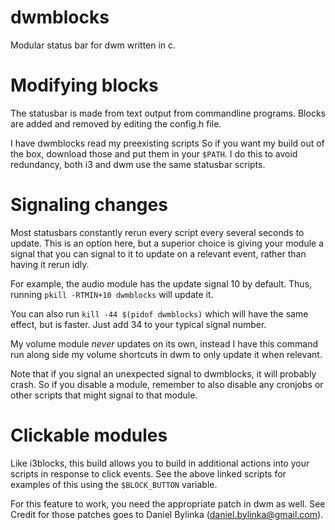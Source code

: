 # dwmblocks

Modular status bar for dwm written in c.

# Modifying blocks

The statusbar is made from text output from commandline programs. Blocks are
added and removed by editing the config.h file.

I have dwmblocks read my preexisting scripts
So if you want my build out of the box, download those and put them in your
`$PATH`. I do this to avoid redundancy, both i3 and dwm use the same
statusbar scripts.

# Signaling changes

Most statusbars constantly rerun every script every several seconds to update.
This is an option here, but a superior choice is giving your module a signal
that you can signal to it to update on a relevant event, rather than having it
rerun idly.

For example, the audio module has the update signal 10 by default. Thus,
running `pkill -RTMIN+10 dwmblocks` will update it.

You can also run `kill -44 $(pidof dwmblocks)` which will have the same effect,
but is faster. Just add 34 to your typical signal number.

My volume module _never_ updates on its own, instead I have this command run
along side my volume shortcuts in dwm to only update it when relevant.

Note that if you signal an unexpected signal to dwmblocks, it will probably
crash. So if you disable a module, remember to also disable any cronjobs or
other scripts that might signal to that module.

# Clickable modules

Like i3blocks, this build allows you to build in additional actions into your
scripts in response to click events. See the above linked scripts for examples
of this using the `$BLOCK_BUTTON` variable.

For this feature to work, you need the appropriate patch in dwm as well. See
Credit for those patches goes to Daniel Bylinka (daniel.bylinka@gmail.com).
